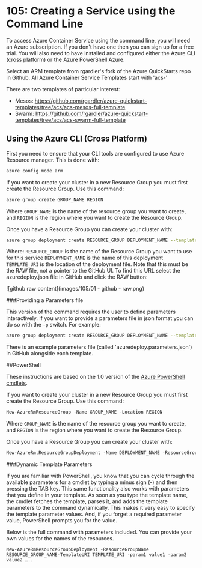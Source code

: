 # 105: Creating a Service using the Command Line

To access Azure Container Service using the command line, you will need an Azure subscription. If you don't have one then you can sign up for a free trial. You will also need to have installed and configured either the Azure CLI (cross platform) or the Azure PowerShell Azure.
 
Select an ARM template from  rgardler's fork of the Azure QuickStarts repo in Github. All Azure Container Service Templates start with 'acs-'
 
There are two templates of particular interest:
 
* Mesos: https://github.com/rgardler/azure-quickstart-templates/tree/acs/acs-mesos-full-template
* Swarm: https://github.com/rgardler/azure-quickstart-templates/tree/acs/acs-swarm-full-template
 
## Using the Azure CLI (Cross Platform)
 
First you need to ensure that your CLI tools are configured to use Azure Resource manager. This is done with:
 
```bash
azure config mode arm
```
 
If you want to create your cluster in a new Resource Group you must first create the Resource Group. Use this command:
 
```bash
azure group create GROUP_NAME REGION
```
 
Where `GROUP_NAME` is the name of the resource group you want to create, and `REGION` is the region where you want to create the Resource Group.
 
Once you have a Resource Group you can create your cluster with:
 
```bash
azure group deployment create RESOURCE_GROUP DEPLOYMENT_NAME --template-uri TEMPLATE_URI
```

Where:
`RESOURCE_GROUP` is the name of the Resource Group you want to use for this service
`DEPLOYMENT_NAME` is the name of this deployment
`TEMPLATE_URI` is the location of the deployment file. Note that this must be the RAW file, not a pointer to the GitHub UI. To find this URL select the azuredeploy.json file in GitHub and click the RAW button:
 
 ![github raw content](images/105/01 - github - raw.png)
 
###Providing a Parameters file
 
This version of the command requires the user to define parameters interactively. If you want to provide a parameters file in json format you can do so with the `-p` switch. For example:
 
 ```bash
azure group deployment create RESOURCE_GROUP DEPLOYMENT_NAME --template-uri TEMPLATE_URI -p '{ "param1": "value1" … }'
 ```
 
There is an example parameters file (called 'azuredeploy.parameters.json') in GitHub alongside each template.
 
##PowerShell

These instructions are based on the 1.0 version of the [Azure PowerShell cmdlets](https://azure.microsoft.com/en-gb/blog/azps-1-0/). 
 
If you want to create your cluster in a new Resource Group you must first create the Resource Group. Use this command:

```powershell
New-AzureRmResourceGroup -Name GROUP_NAME -Location REGION
```

Where `GROUP_NAME` is the name of the resource group you want to create, and `REGION` is the region where you want to create the Resource Group.
 
Once you have a Resource Group you can create your cluster with:
 
```powershell
New-AzureRm,ResourceGroupDeployment -Name DEPLOYMENT_NAME -ResourceGroupName RESOURCE_GROUP_NAME -TemplateUri TEMPLATE_URI
 ```
 
###Dynamic Template Parameters
 
If you are familiar with PowerShell, you know that you can cycle through the available parameters for a cmdlet by typing a minus sign (-) and then pressing the TAB key. This same functionality also works with parameters that you define in your template. As soon as you type the template name, the cmdlet fetches the template, parses it, and adds the template parameters to the command dynamically. This makes it very easy to specify the template parameter values. And, if you forget a required parameter value, PowerShell prompts you for the value.
 
Below is the full command with parameters included. You can provide your own values for the names of the resources.

```
New-AzureRmResourceGroupDeployment -ResourceGroupName RESOURCE_GROUP_NAME-TemplateURI TEMPLATE_URI -param1 value1 -param2 value2 …..
```